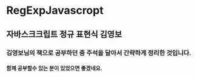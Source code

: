 # RegExpJavascropt
## 자바스크크립트 정규 표현식 김영보 
### 김영보님의 책으로 공부하던 중 주석을 달아서 간략하게 정리한 것입니다.
#### 함께 공부할수 있는 분이 있었으면 좋겠네요.
